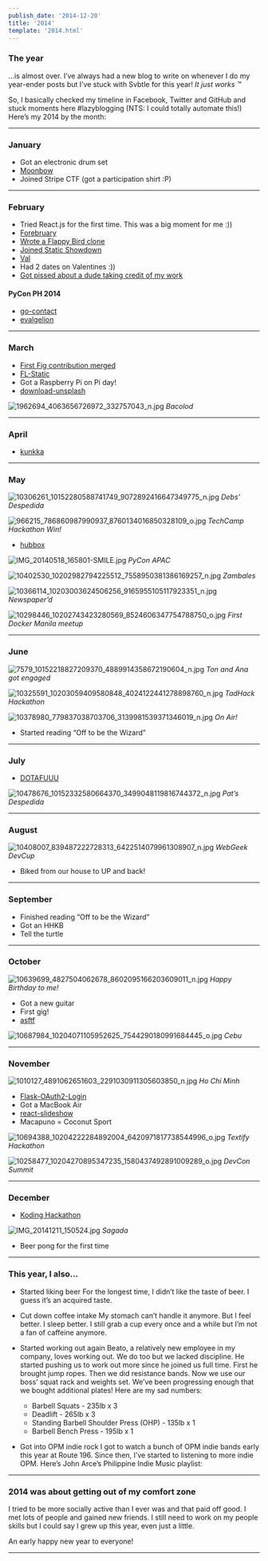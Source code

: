 ```yaml
---
publish_date: '2014-12-20'
title: '2014'
template: '2014.html'
---
```


### The year

...is almost over. I’ve always had a new blog to write on whenever I do
my year-ender posts but I’ve stuck with Svbtle for this year! _It just works ™_

So, I basically checked my timeline in Facebook, Twitter and GitHub and stuck
moments here #lazyblogging (NTS: I could totally automate this!) Here’s my
2014 by the month:

***

### January

* Got an electronic drum set
* [Moonbow](http://marksteve.com/moonbow/)
* Joined Stripe CTF (got a participation shirt :P)

***

### February

* Tried React.js for the first time. This was a big moment for me :))
* [Forebruary](http://codepen.io/marksteve/full/hcanu)
* [Wrote a Flappy Bird clone](http://marksteve.com/dtmb/)
* [Joined Static Showdown](http://ss14-team-72.divshot.io/#/login)
* [Val](http://marksteve.com/val/)
* Had 2 dates on Valentines :))
* [Got pissed about a dude taking credit of my work](http://blog.marksteve.com/marketing-beats-quality)

#### PyCon PH 2014

* [go-contact](https://github.com/marksteve/go-contact)
* [evalgelion](https://github.com/marksteve/evalgelion)

***

### March

* [First Fig contribution merged](https://github.com/docker/fig/pull/120)
* [FL-Static](https://github.com/marksteve/fl-static)
* Got a Raspberry Pi on Pi day!
* [download-unsplash](https://github.com/marksteve/download-unsplash)

![1962694_4063656726972_332757043_n.jpg](https://svbtleusercontent.com/h7cvbamjfszwag_small.jpg)
_Bacolod_

***

### April

* [kunkka](https://github.com/marksteve/kunkka)

***

### May

![10306261_10152280588741749_9072892416647349775_n.jpg](https://svbtleusercontent.com/y9qjmkxunqgauq_small.jpg)
_Debs’ Despedida_

![966215_786860987990937_8760134016850328109_o.jpg](https://svbtleusercontent.com/chks3kdpxxetaq_small.jpg)
_TechCamp Hackathon Win!_

* [hubbox](https://github.com/marksteve/hubbox)

![IMG_20140518_165801-SMILE.jpg](https://svbtleusercontent.com/9zzbakfletnx3a_small.jpg)
_PyCon APAC_

![10402530_10202982794225512_7558950381386169257_n.jpg](https://svbtleusercontent.com/5gobhcgjyt4caw_small.jpg)
_Zambales_

![10366114_10203003624506256_9165955105117923351_n.jpg](https://svbtleusercontent.com/y9budk5fbqq9ug_small.jpg)
_Newspaper’d_

![10298446_10202743423280569_8524606347754788750_o.jpg](https://svbtleusercontent.com/6yfcmal279okug_small.jpg)
_First Docker Manila meetup_

***

### June

![7579_10152218827209370_4889914358672190604_n.jpg](https://svbtleusercontent.com/tzyytmabsrkq8g_small.jpg)
_Ton and Ana got engaged_

![10325591_10203059409580848_4024122441278898760_n.jpg](https://svbtleusercontent.com/yxwehvzk7bwlow_small.jpg)
_TadHack Hackathon_

![10378980_779837038703706_3139981539371346019_n.jpg](https://svbtleusercontent.com/mytgmeu9fvtjtg_small.jpg)
_On Air!_

* Started reading “Off to be the Wizard”

***

### July

* [DOTAFUUU](http://dotafuuu.tumblr.com/)

![10478676_10152332580664370_3499048119816744372_n.jpg](https://svbtleusercontent.com/cri3nqsxdx5xjg_small.jpg)
_Pat’s Despedida_

***

### August

![10408007_839487222728313_6422514079961308907_n.jpg](https://svbtleusercontent.com/oltlsn2oy3oqaw_small.jpg)
_WebGeek DevCup_

* Biked from our house to UP and back!

***

### September

* Finished reading “Off to be the Wizard”
* Got an HHKB
* Tell the turtle

***

### October

![10639699_4827504062678_8602095166203609011_n.jpg](https://svbtleusercontent.com/bkpwxlbbjsdnq_small.jpg)
_Happy Birthday to me!_

* Got a new guitar
* First gig!
* [asftf](https://github.com/marksteve/asftf)

![10687984_10204071105952625_7544290180991684445_o.jpg](https://svbtleusercontent.com/0xjgsuzux2ctwg_small.jpg)
_Cebu_

***

### November

![1010127_4891062651603_2291030911305603850_n.jpg](https://svbtleusercontent.com/mq1atnnffvfmig_small.jpg)
_Ho Chi Minh_

* [Flask-OAuth2-Login](https://github.com/marksteve/flask-oauth2-login)
* Got a MacBook Air
* [react-slideshow](https://github.com/marksteve/react-slideshow)
* Macapuno = Coconut Sport

![10694388_10204222284892004_6420971817738544996_o.jpg](https://svbtleusercontent.com/sgnszwtaiw0pmq_small.jpg)
_Textify Hackathon_

![10258477_10204270895347235_1580437492891009289_o.jpg](https://svbtleusercontent.com/o8kbrgk1ky3c3g_small.jpg)
_DevCon Summit_

***

### December

* [Koding Hackathon](http://robattler.marksteve.com)

![IMG_20141211_150524.jpg](https://svbtleusercontent.com/bnztimlhdyzkcw_small.jpg)
_Sagada_

* Beer pong for the first time

***

### This year, I also…

* Started liking beer
  For the longest time, I didn’t like the taste of beer. I guess it’s an acquired taste.

* Cut down coffee intake
  My stomach can’t handle it anymore. But I feel better. I sleep better. I still grab a cup every once and a while but I’m not a fan of caffeine anymore.

* Started working out again
  Beato, a relatively new employee in my company, loves working out. We do too but we lacked discipline. He started pushing us to work out more since he
  joined us full time. First he brought jump ropes. Then we did resistance
  bands. Now we use our boss’ squat rack and weights set. We’ve been progressing
  enough that we bought additional plates! Here are my sad numbers:

  * Barbell Squats - 235lb x 3
  * Deadlift - 265lb x 3
  * Standing Barbell Shoulder Press (OHP) - 135lb x 1
  * Barbell Bench Press - 195lb x 1

* Got into OPM indie rock
  I got to watch a bunch of OPM indie bands early this year at Route 196. Since
  then, I’ve started to listening to more indie OPM. Here’s John Arce’s
  Philippine Indie Music playlist:

***

### 2014 was about getting out of my comfort zone

I tried to be more socially active than I ever was and that paid off good. I
met lots of people and gained new friends. I still need to work on my people
skills but I could say I grew up this year, even just a little.

An early happy new year to everyone!

***

